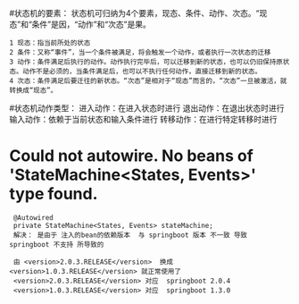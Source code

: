 #状态机的要素：
    状态机可归纳为4个要素，现态、条件、动作、次态。“现态”和“条件”是因，“动作”和“次态”是果。
    
    1 现态：指当前所处的状态
    2 条件：又称“事件”，当一个条件被满足，将会触发一个动作，或者执行一次状态的迁移
    3 动作：条件满足后执行的动作。动作执行完毕后，可以迁移到新的状态，也可以仍旧保持原状态。动作不是必须的，当条件满足后，也可以不执行任何动作，直接迁移到新的状态。
    4 次态：条件满足后要迁往的新状态。“次态”是相对于“现态”而言的，“次态”一旦被激活，就转换成“现态”。
    
#状态机动作类型：
    进入动作：在进入状态时进行
    退出动作：在退出状态时进行
    输入动作：依赖于当前状态和输入条件进行
    转移动作：在进行特定转移时进行
    
    
    
#    Could not autowire. No beans of 'StateMachine<States, Events>' type found.
     @Autowired
     private StateMachine<States, Events> stateMachine;       
     解决： 是由于 注入的bean的依赖版本  与 springboot 版本 不一致 导致 springboot 不支持 所导致的  
     
     由 <version>2.0.3.RELEASE</version>  换成  <version>1.0.3.RELEASE</version> 就正常使用了
     <version>2.0.3.RELEASE</version> 对应  springboot 2.0.4 
     <version>1.0.3.RELEASE</version> 对应  springboot 1.3.0